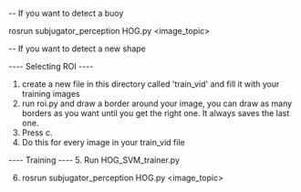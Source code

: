-- If you want to detect a buoy

rosrun subjugator_perception HOG.py <image_topic>

-- If you want to detect a new shape

---- Selecting ROI ----
1. create a new file in this directory called 'train_vid' and fill it with your training images
2. run roi.py and draw a border around your image, you can draw as many borders as you want until you get the right one.
It always saves the last one.
3. Press c.
4. Do this for every image in your train_vid file

---- Training ----
5. Run HOG_SVM_trainer.py


6. rosrun subjugator_perception HOG.py <image_topic>
